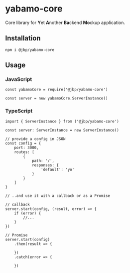 # yabamo-core

Core library for **Y**et **A**nother **Ba**ckend **Mo**ckup application.


## Installation

```npm i @jbp/yabamo-core```

## Usage

### JavaScript

```
const yabamoCore = require('@jbp/yabamo-core')

const server = new yabamoCore.ServerInstance()
```

### TypeScript

```
import { ServerInstance } from ('@jbp/yabamo-core')

const server: ServerInstance = new ServerInstance()
```

```
// provide a config in JSON
const config = {
    port: 3000,
    routes: [
        {
            path: '/',
            responses: {
                'default': 'yo'
            }
        }
    ]
}

// ..and use it with a callback or as a Promise

// callback
server.start(config, (result, error) => {
    if (error) {
        //...
    }
})

// Promise
server.start(config)
    .then(result => {

    })
    .catch(error => {
        
    })
```